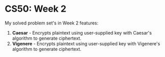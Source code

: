 # CS50: Week 2

My solved problem set's in Week 2 features:
1. **Caesar** - Encrypts plaintext using user-supplied key with Caesar's algorithm to generate ciphertext.
2. **Vigenere** - Encrypts plaintext using user-supplied key with Vigenere's algorithm to generate ciphertext.
